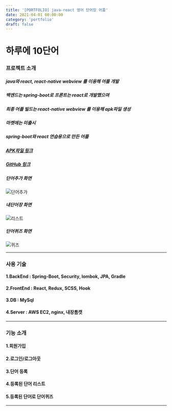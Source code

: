 ```yaml
---
title: '[PORTFOLIO] java-react 영어 단어장 어플'
date: 2021-04-01 00:00:00
category: 'portfolio'
draft: false
---
```


# 하루에 10단어

### 프로젝트 소개

##### java와 react, react-native webview 를 이용해 어플 개발

##### 백엔드는 spring-boot로 프론트는 react로 개발했으며

##### 최종 어플 빌드는 react-native webview 를 이용해 apk파일 생성

##### 마켓에는 미출시

##### spring-boot와 react 연습용으로 만든 어플

##### [APK파일 링크](https://drive.google.com/file/d/1qsV38jyEsFUx2HPuYHC9b5l-3ePvx_gB/view?usp=sharing)

##### [GitHub 링크](https://github.com/Leeyonghyeong/java-react)

##### 단어추가 화면

![단어추가](../../assets/myword/add.jpg)

##### 내단어장 화면

![리스트](../../assets/myword/list.jpg)

##### 단어퀴즈 화면

![퀴즈](../../assets/myword/quiz.jpg)

---

### 사용 기술

#### 1.BackEnd : Spring-Boot, Security, lombok, JPA, Gradle

#### 2.FrontEnd : React, Redux, SCSS, Hook

#### 3.DB : MySql

#### 4.Server : AWS EC2, nginx, 내장톰캣

---

### 기능 소개

#### 1.회원가입

#### 2.로그인/로그아웃

#### 3.단어 등록

#### 4.등록된 단어 리스트

#### 5.등록된 단어로 단어퀴즈

---
